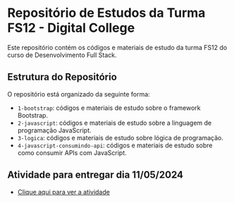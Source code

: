 # Repositório de Estudos da Turma FS12 - Digital College

Este repositório contém os códigos e materiais de estudo da turma FS12 do curso de Desenvolvimento Full Stack.

## Estrutura do Repositório

O repositório está organizado da seguinte forma:

- `1-bootstrap`: códigos e materiais de estudo sobre o framework Bootstrap.
- `2-javascript`: códigos e materiais de estudo sobre a linguagem de programação JavaScript.
- `3-logica`: códigos e materiais de estudo sobre lógica de programação.
- `4-javascript-consumindo-api`: códigos e materiais de estudo sobre como consumir APIs com JavaScript.

## Atividade para entregar dia 11/05/2024

- [Clique aqui para ver a atividade](atividade.md)
